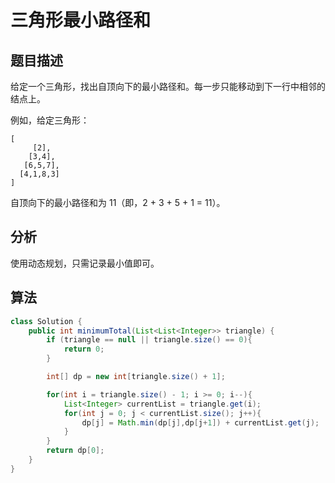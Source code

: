 # 三角形最小路径和

## 题目描述

给定一个三角形，找出自顶向下的最小路径和。每一步只能移动到下一行中相邻的结点上。

例如，给定三角形：

```
[
     [2],
    [3,4],
   [6,5,7],
  [4,1,8,3]
]
```

自顶向下的最小路径和为 11（即，2 + 3 + 5 + 1 = 11）。

## 分析

使用动态规划，只需记录最小值即可。

## 算法

```java
class Solution {
    public int minimumTotal(List<List<Integer>> triangle) {
        if (triangle == null || triangle.size() == 0){
            return 0;
        }

        int[] dp = new int[triangle.size() + 1];

        for(int i = triangle.size() - 1; i >= 0; i--){
            List<Integer> currentList = triangle.get(i);
            for(int j = 0; j < currentList.size(); j++){
                dp[j] = Math.min(dp[j],dp[j+1]) + currentList.get(j);
            }
        }
        return dp[0];
    }
}
```